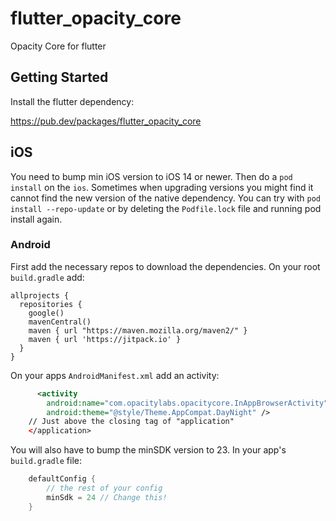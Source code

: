 # flutter_opacity_core

Opacity Core for flutter

## Getting Started

Install the flutter dependency:

https://pub.dev/packages/flutter_opacity_core

## iOS

You need to bump min iOS version to iOS 14 or newer. Then do a `pod install` on the `ios`. Sometimes when upgrading versions you might find it cannot find the new version of the native dependency. You can try with `pod install --repo-update` or by deleting the `Podfile.lock` file and running pod install again.

### Android

First add the necessary repos to download the dependencies. On your root `build.gradle` add:

```
allprojects {
  repositories {
    google()
    mavenCentral()
    maven { url "https://maven.mozilla.org/maven2/" }
    maven { url 'https://jitpack.io' }
  }
}
```

On your apps `AndroidManifest.xml` add an activity:

```xml
      <activity
        android:name="com.opacitylabs.opacitycore.InAppBrowserActivity"
        android:theme="@style/Theme.AppCompat.DayNight" />
    // Just above the closing tag of "application"
    </application>
```

You will also have to bump the minSDK version to 23. In your app's `build.gradle` file:

```groovy
    defaultConfig {
        // the rest of your config
        minSdk = 24 // Change this!
    }
```
